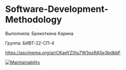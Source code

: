 # Software-Development-Methodology

Выполнила: Брекоткина Карина 


Группа: БИВТ-22-СП-4 


https://asciinema.org/a/rCKaeYZ0tu7W3pzRA5e3bdbbF

[![Maintainability](https://api.codeclimate.com/v1/badges/1b6f98bbc92cc5807ba6/maintainability)](https://codeclimate.com/github/BrekotkinaKarina/Software-Development-Methodology/maintainability)
